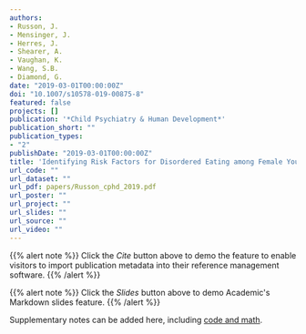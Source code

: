 ```yaml
---
authors:
- Russon, J.
- Mensinger, J.
- Herres, J.
- Shearer, A.
- Vaughan, K.
- Wang, S.B.
- Diamond, G.
date: "2019-03-01T00:00:00Z"
doi: "10.1007/s10578-019-00875-8"
featured: false
projects: []
publication: '*Child Psychiatry & Human Development*'
publication_short: ""
publication_types:
- "2"
publishDate: "2019-03-01T00:00:00Z"
title: 'Identifying Risk Factors for Disordered Eating among Female Youth in Primary Care'
url_code: ""
url_dataset: ""
url_pdf: papers/Russon_cphd_2019.pdf
url_poster: ""
url_project: ""
url_slides: ""
url_source: ""
url_video: ""
---
```



{{% alert note %}}
Click the *Cite* button above to demo the feature to enable visitors to import publication metadata into their reference management software.
{{% /alert %}}

{{% alert note %}}
Click the *Slides* button above to demo Academic's Markdown slides feature.
{{% /alert %}}

Supplementary notes can be added here, including [code and math](https://sourcethemes.com/academic/docs/writing-markdown-latex/).
